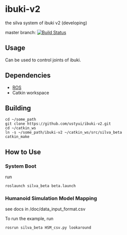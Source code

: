 # ibuki-v2
the silva system of ibuki v2 (developing)

master branch: [![Build Status](https://travis-ci.org/ustyui/ibuki-v2.svg?branch=master)](https://travis-ci.org/ustyui/ibuki-v2)

## Usage
Can be used to control joints of ibuki.
## Dependencies
- [ROS](http://www.ros.org)
- Catkin workspace

## Building 
```
cd ~/some_path
git clone https://github.com/ustyui/ibuki-v2.git
cd ~/catkin_ws
ln -s ~/some_path/ibuki-v2 ~/catkin_ws/src/silva_beta
catkin_make
```
## How to Use
### System Boot
run
```
roslaunch silva_beta beta.launch
```

### Humanoid Simulation Model Mapping 
see docs in /doc/data_input_format.csv

To run the example, run
```
rosrun silva_beta HSM_csv.py lookaround
```
